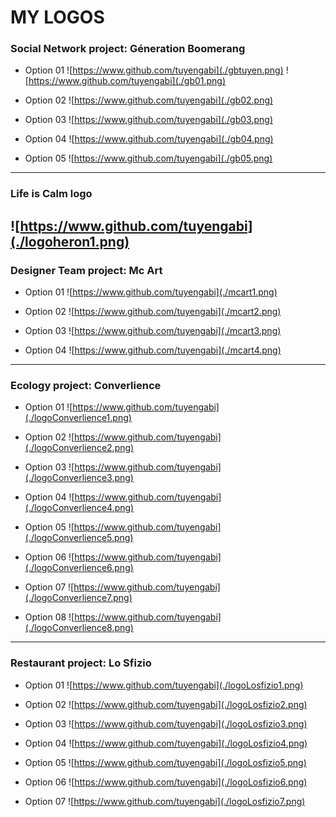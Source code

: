 # MY LOGOS


### Social Network project: Géneration Boomerang 
* Option 01
![https://www.github.com/tuyengabi](./gbtuyen.png)
![https://www.github.com/tuyengabi](./gb01.png)


* Option 02
![https://www.github.com/tuyengabi](./gb02.png)


* Option 03
![https://www.github.com/tuyengabi](./gb03.png)


* Option 04
![https://www.github.com/tuyengabi](./gb04.png)


* Option 05
![https://www.github.com/tuyengabi](./gb05.png)
---------------------------------------

### Life is Calm logo 
![https://www.github.com/tuyengabi](./logoheron1.png)
----------------------------------------


### Designer Team project: Mc Art
* Option 01
![https://www.github.com/tuyengabi](./mcart1.png)


* Option 02
![https://www.github.com/tuyengabi](./mcart2.png)


* Option 03
![https://www.github.com/tuyengabi](./mcart3.png)


* Option 04
![https://www.github.com/tuyengabi](./mcart4.png)
----------------------------------------


### Ecology project: Converlience
* Option 01
![https://www.github.com/tuyengabi](./logoConverlience1.png)


* Option 02
![https://www.github.com/tuyengabi](./logoConverlience2.png)


* Option 03
![https://www.github.com/tuyengabi](./logoConverlience3.png)


* Option 04
![https://www.github.com/tuyengabi](./logoConverlience4.png)


* Option 05
![https://www.github.com/tuyengabi](./logoConverlience5.png)


* Option 06
![https://www.github.com/tuyengabi](./logoConverlience6.png)


* Option 07
![https://www.github.com/tuyengabi](./logoConverlience7.png)


* Option 08
![https://www.github.com/tuyengabi](./logoConverlience8.png)
--------------------------


### Restaurant project: Lo Sfizio 
* Option 01
![https://www.github.com/tuyengabi](./logoLosfizio1.png)

* Option 02
![https://www.github.com/tuyengabi](./logoLosfizio2.png)

* Option 03
![https://www.github.com/tuyengabi](./logoLosfizio3.png)

* Option 04
![https://www.github.com/tuyengabi](./logoLosfizio4.png)

* Option 05
![https://www.github.com/tuyengabi](./logoLosfizio5.png)

* Option 06
![https://www.github.com/tuyengabi](./logoLosfizio6.png)

* Option 07
![https://www.github.com/tuyengabi](./logoLosfizio7.png)

